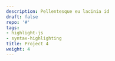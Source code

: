 ```yaml
---
description: Pellentesque eu lacinia id
draft: false
repo: '#'
tags:
- highlight-js
- syntax-highlighting
title: Project 4
weight: 4
---
```


